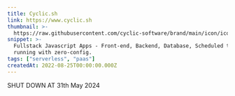 ```yaml
---
title: Cyclic.sh
link: https://www.cyclic.sh
thumbnail: >-
  https://raw.githubusercontent.com/cyclic-software/brand/main/icon/icon-dark.svg
snippet: >-
  Fullstack Javascript Apps - Front-end, Backend, Database, Scheduled tasks. All
  running with zero-config.
tags: ["serverless", "paas"]
createdAt: 2022-08-25T00:00:00.000Z
---
```

SHUT DOWN AT 31th May 2024
